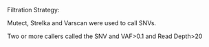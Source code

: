 Filtration Strategy:

Mutect, Strelka and Varscan were used to call SNVs.

Two or more callers called the SNV and VAF>0.1 and Read Depth>20
